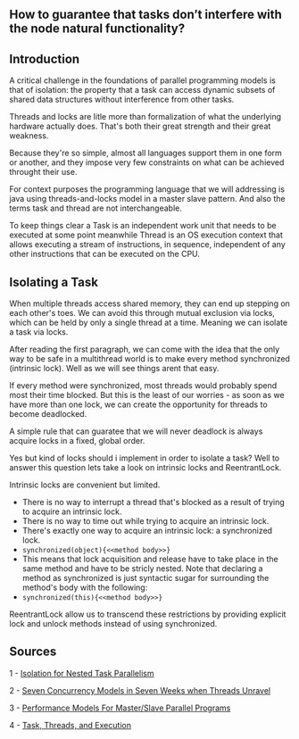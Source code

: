 ## How to guarantee that tasks don’t interfere with the node natural functionality?

## Introduction

A critical challenge in the foundations of parallel programming models is that of isolation: the property that a task can access dynamic subsets of shared data structures without interference from other tasks.

Threads and locks are litle more than formalization of what the underlying hardware actually does. That's both their great strength and their great weakness.

Because they're so simple, almost all languages support them in one form or another, and they impose very few constraints on what can be achieved throught their use.

For context purposes the programming language that we will addressing is java using threads-and-locks model in a master slave pattern. And also the terms task and thread are not interchangeable.

To keep things clear a Task is an independent work unit that needs to be executed at some point meanwhile Thread is an OS execution context that allows executing a stream of instructions, in sequence, independent of any other instructions that can be executed on the CPU.

## Isolating a Task

When multiple threads access shared memory, they can end up stepping on each other's toes. We can avoid this through mutual exclusion via locks, which can be held by only a single thread at a time. Meaning we can isolate a task via locks.

After reading the first paragraph, we can come with the idea that the only way to be safe in a multithread world is to make every method synchronized (intrinsic lock). Well as we will see things arent that easy.

If every method were synchronized, most threads would probably spend most their time blocked. But this is the least of our worries - as soon as we have more than one lock, we can create the opportunity for threads to become deadlocked.

A simple rule that can guaratee that we will never deadlock is always acquire locks in a fixed, global order.

Yes but kind of locks should i implement in order to isolate a task? Well to answer this question lets take a look on intrinsic locks and ReentrantLock.

Intrinsic locks are convenient but limited.
* There is no way to interrupt a thread that's blocked as a result of trying to acquire an intrinsic lock.
* There is no way to time out while trying to acquire an intrinsic lock.
* There's exactly one way to acquire an intrinsic lock: a synchronized lock.
* ```synchronized(object){<<method body>>}```
* This means that lock acquisition and release have to take place in the same method and have to be stricly nested. Note that declaring a method as synchronized is just syntactic sugar for surrounding the method's body with the following:
* ```synchronized(this){<<method body>>}```

ReentrantLock allow us to transcend these restrictions by providing explicit lock and unlock methods instead of using synchronized.




## Sources

1 - [Isolation for Nested Task Parallelism](https://dl.acm.org/doi/10.1145/2509136.2509534)

2 - [Seven Concurrency Models in Seven Weeks when Threads Unravel](http://shop.oreilly.com/product/9781937785659.do)

3 - [Performance Models For Master/Slave Parallel Programs](https://www.sciencedirect.com/science/article/pii/S1571066105001908)

4 - [Task, Threads, and Execution](https://lucteo.ro/2019/03/16/tasks-threads-and-execution/#one-thread-per-task)
